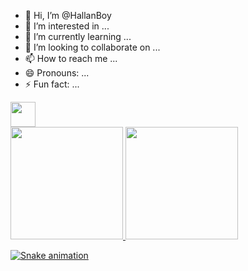 - 👋 Hi, I’m @HallanBoy
- 👀 I’m interested in ...
- 🌱 I’m currently learning ...
- 💞️ I’m looking to collaborate on ...
- 📫 How to reach me ...
- 😄 Pronouns: ...
- ⚡ Fun fact: ...

<img loading="lazy" src="https://cdn.jsdelivr.net/gh/devicons/devicon/icons/git/git-original.svg" width="40" height="40"/>

<div>
<a href="https://github.com/HallanBoy">
<img loading="lazy" height="180em" src="https://github-readme-stats.vercel.app/api/top-langs/?username=HallanBoy&layout=compact&langs_count=7&theme=dracula"/>
<img loading="lazy" height="180em" src="https://github-readme-stats.vercel.app/api?username=HallanBoy&show_icons=true&theme=dracula&include_all_commits=true&count_private=true"/>
</div>

![Snake animation](https://github.com/HallanBoy/blob/output/github-contribution-grid-snake.svg)
